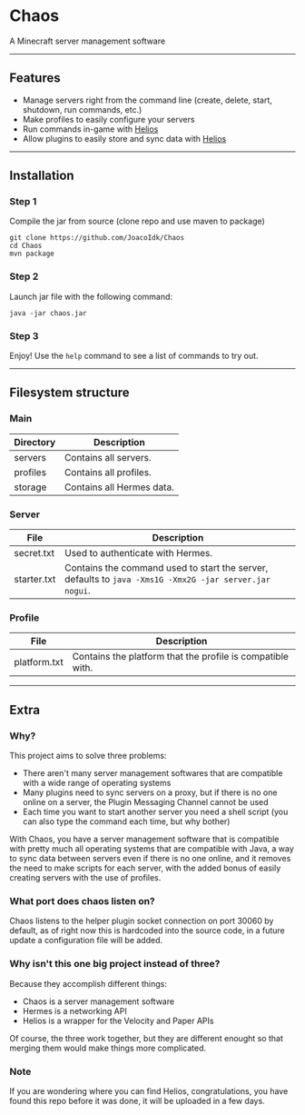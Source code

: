 # Chaos
 A Minecraft server management software

---

## Features
* Manage servers right from the command line (create, delete, start, shutdown, run commands, etc.)
* Make profiles to easily configure your servers
* Run commands in-game with [Helios](https://github.com/JoacoIdk/Helios)
* Allow plugins to easily store and sync data with [Helios](https://github.com/JoacoIdk/Helios)

---

## Installation

### Step 1

Compile the jar from source (clone repo and use maven to package)

```shell
git clone https://github.com/JoacoIdk/Chaos
cd Chaos
mvn package
```


### Step 2

Launch jar file with the following command:

```shell
java -jar chaos.jar
```

### Step 3

Enjoy! Use the `help` command to see a list of commands to try out.

---

## Filesystem structure

### Main

| Directory | Description               |
|-----------|---------------------------|
| servers   | Contains all servers.     |
| profiles  | Contains all profiles.    |
| storage   | Contains all Hermes data. |

### Server

| File        | Description                                                                                            |
|-------------|--------------------------------------------------------------------------------------------------------|
| secret.txt  | Used to authenticate with Hermes.                                                                      |
| starter.txt | Contains the command used to start the server, defaults to `java -Xms1G -Xmx2G -jar server.jar nogui`. |

### Profile

| File         | Description                                                |
|--------------|------------------------------------------------------------|
| platform.txt | Contains the platform that the profile is compatible with. |

---

## Extra

### Why?

This project aims to solve three problems:

* There aren't many server management softwares that are compatible with a wide range of operating systems
* Many plugins need to sync servers on a proxy, but if there is no one online on a server, the Plugin Messaging Channel cannot be used
* Each time you want to start another server you need a shell script (you can also type the command each time, but why bother)

With Chaos, you have a server management software that is compatible with pretty much all operating systems that are compatible with Java, a way to sync data between servers even if there is no one online, and it removes the need to make scripts for each server, with the added bonus of easily creating servers with the use of profiles.

### What port does chaos listen on?

Chaos listens to the helper plugin socket connection on port 30060 by default, as of right now this is hardcoded into the source code, in a future update a configuration file will be added.

### Why isn't this one big project instead of three?

Because they accomplish different things:

* Chaos is a server management software
* Hermes is a networking API
* Helios is a wrapper for the Velocity and Paper APIs

Of course, the three work together, but they are different enought so that merging them would make things more complicated.

### Note

If you are wondering where you can find Helios, congratulations, you have found this repo before it was done, it will be uploaded in a few days.